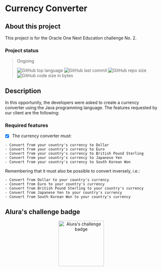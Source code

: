 # Currency Converter

## About this project

This project is for the Oracle One Next Education challenge No. 2.

### Project status

> Ongoing
>
> ![GitHub top language](https://img.shields.io/github/languages/top/loo-kuhs/currency-converter?style=for-the-badge)
> ![GitHub last commit](https://img.shields.io/github/last-commit/loo-kuhs/currency-converter?style=for-the-badge)
> ![GitHub repo size](https://img.shields.io/github/repo-size/loo-kuhs/currency-converter?style=for-the-badge)
> ![GitHub code size in bytes](https://img.shields.io/github/languages/code-size/loo-kuhs/currency-converter?style=for-the-badge)

## Description

In this opportunity, the developers were asked to create a
currency converter using the Java programming language. The
features requested by our client are the following:

### Required features

- [x] The currency converter must:

```text
- Convert from your country's currency to Dollar
- Convert from your country's currency to Euro
- Convert from your country's currency to British Pound Sterling
- Convert from your country's currency to Japanese Yen
- Convert from your country's currency to South Korean Won
```

Remembering that it must also be possible to convert inversely, i.e.:

```text
- Convert from Dollar to your country's currency
- Convert from Euro to your country's currency
- Convert from British Pound Sterling to your country's currency
- Convert from Japanese Yen to your country's currency
- Convert from South Korean Won to your country's currency
```

## Alura's challenge badge

<div align="center">
  <img src="https://d335luupugsy2.cloudfront.net/cms%2Ffiles%2F10224%2F1671211831Prancheta_8.png?utm_campaign=alura_latam_-_challenge_email_projeto_5_esp&utm_medium=email&utm_source=RD+Station" alt="Alura's challenge badge" width="150px">
</div>